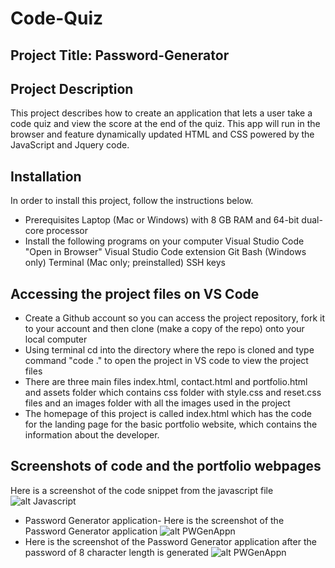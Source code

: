 # Code-Quiz

## Project Title: Password-Generator
## Project Description
This project describes how to create an application that lets a user take a code quiz and view the score at the end of the quiz. This app will run in the browser and feature dynamically updated HTML and CSS powered by the JavaScript and Jquery code.
## Installation
In order to install this project, follow the instructions below.
* Prerequisites
Laptop (Mac or Windows) with 8 GB RAM and 64-bit dual-core processor
* Install the following programs on your computer
Visual Studio Code
"Open in Browser" Visual Studio Code extension
Git Bash (Windows only)
Terminal (Mac only; preinstalled)
SSH keys
## Accessing the project files on VS Code
* Create a Github account so you can access the project repository, fork it to your account and then clone (make a copy of the repo) onto your local computer
* Using terminal cd into the directory where the repo is cloned and type command "code ." to open the project in VS code to view the project files
* There are three main files index.html, contact.html and portfolio.html and assets folder which contains css folder with style.css and reset.css files and an images folder with all the images used in the project
* The homepage of this project is called index.html which has the code for the landing page for the basic portfolio website, which contains the information about the developer.

## Screenshots of code and the portfolio webpages
Here is a screenshot of the code snippet from the javascript file
![alt Javascript](assets/images/script-js.png)
* Password Generator application-
Here is the screenshot of the Password Generator application
![alt PWGenAppn](assets/images/passwordgenerator.png)
* Here is the screenshot of the Password Generator application after the password of 8 character length is generated
![alt PWGenAppn](assets/images/passwordgenerated.png)

